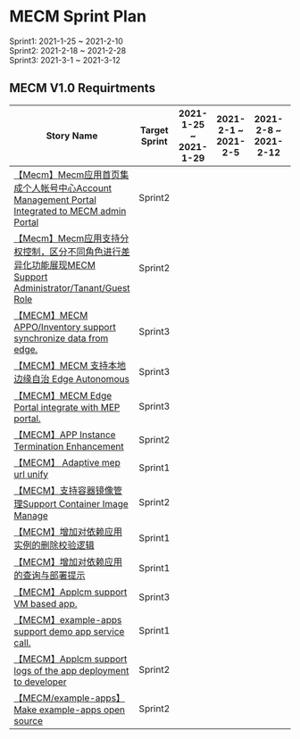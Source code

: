 # MECM Sprint Plan
Sprint1: 2021-1-25 ~ 2021-2-10  
Sprint2: 2021-2-18 ~ 2021-2-28  
Sprint3: 2021-3-1 ~ 2021-3-12
## MECM V1.0 Requirtments
| Story Name | Target Sprint | 2021-1-25 ~ 2021-1-29 | 2021-2-1 ~ 2021-2-5 | 2021-2-8 ~ 2021-2-12 | 2021-2-15 ~ 2021-2-19 | 2021-2-22 ~ 2021-2-26 | 2021-3-1 ~ 2021-3-5 |2021-3-8 ~ 2021-3-12 |
|-----------|-------------|----------|-----------|-------------|----------|----------|----------|----------|
| [【Mecm】Mecm应用首页集成个人帐号中心Account Management Portal Integrated to MECM admin Portal](https://gitee.com/OSDT/dashboard/issues?id=I2E9M3)| Sprint2   |      |   |    |    |  |  |  |
| [【Mecm】Mecm应用支持分权控制，区分不同角色进行差异化功能展现MECM Support Administrator/Tanant/Guest Role](https://gitee.com/OSDT/dashboard?issue_id=I2E6SS)| Sprint2   |      |   |    |    |  |  |  |
| [【MECM】MECM APPO/Inventory support synchronize data from edge. ](https://gitee.com/OSDT/dashboard/issues?id=I2P7RL)| Sprint3   |      |   |    |    |  |  |  |
| [【MECM】MECM 支持本地边缘自治 Edge Autonomous ](https://gitee.com/OSDT/dashboard/issues?id=I2EB7C)| Sprint3   |      |   |    |    |  |  |  |
| [【MECM】MECM Edge Portal integrate with MEP portal. ](https://gitee.com/OSDT/dashboard/issues?id=I2P7T7)| Sprint3   |      |   |    |    |  |  |  |
| [【MECM】APP Instance Termination Enhancement  ](https://gitee.com/OSDT/dashboard/issues?id=I2DQVG)| Sprint2   |      |   |    |    |  |  |  |
| [【MECM】 Adaptive mep url unify ](https://gitee.com/OSDT/dashboard/issues?id=I2NTWF)| Sprint1   |      |   |    |    |  |  |  |
| [【MECM】支持容器镜像管理Support Container Image Manage ](https://gitee.com/OSDT/dashboard/issues?id=I2E3V8)| Sprint2   |      |   |    |    |  |  |  |
| [【MECM】增加对依赖应用实例的删除校验逻辑 ](https://gitee.com/OSDT/dashboard/issues?id=I24W8Z)| Sprint1   |      |   |    |    |  |  |  |
| [【MECM】增加对依赖应用的查询与部署提示  ](https://gitee.com/OSDT/dashboard/issues?id=I1QWVL)| Sprint1   |      |   |    |    |  |  |  |
| [【MECM】Applcm support VM based app.  ](https://gitee.com/OSDT/dashboard/issues?id=I2P88K)| Sprint3   |      |   |    |    |  |  |  |
| [【MECM】example-apps support demo app service call. ](https://gitee.com/OSDT/dashboard/issues?id=I2P8CH)| Sprint1   |      |   |    |    |  |  |  |
| [【MECM】Applcm support logs of the app deployment to developer ](https://gitee.com/OSDT/dashboard/issues?id=I2P8KM)| Sprint2   |      |   |    |    |  |  |  |
| [【MECM/example-apps】Make  example-apps open source](https://gitee.com/OSDT/dashboard/issues?id=I2P8VJ)| Sprint2   |      |   |    |    |  |  |  |